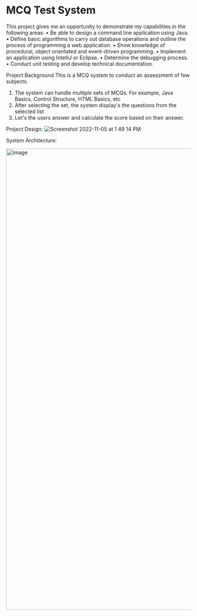 # MCQ Test System
This project gives me an opportunity to demonstrate my capabilities in the following areas:
• Be able to design a command line application using Java.
• Define basic algorithms to carry out database operations and outline the process of programming a web application.
• Show knowledge of procedural, object orientated and event-driven programming.
• Implement an application using IntelliJ or Eclipse.
• Determine the debugging process.
• Conduct unit testing and develop technical documentation.


Project Background 
This is a MCQ system to conduct an assessment of few subjects.
1. The system can handle multiple sets of MCQs. For example, Java Basics, Control Structure, HTML Basics, etc
2. After selecting the set, the system display's the questions from the selected list
3. Let's the users answer and calculate the score based on their answer.

Project Design:
![Screenshot 2022-11-05 at 1 49 14 PM](https://user-images.githubusercontent.com/98897446/200110639-3d91c19b-ecb9-4b22-8ef6-32dc1d8e6fe0.JPEG)

System Architecture:

<img width="1259" alt="image" src="https://user-images.githubusercontent.com/98897446/200110549-48d2712f-ae14-4e3d-a389-9a7f49aa6f8a.png">
